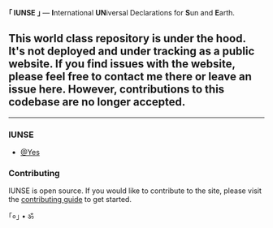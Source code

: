<b>｢ IUNSE ｣</b> — <b>I</b>nternational <b>UN</b>iversal Declarations for <b>S</b>un and <b>E</b>arth.

## This world class repository is under the hood. It's not deployed and under tracking as a public website. If you find issues with the website, please feel free to contact me there or leave an issue here. However, contributions to this codebase are no longer accepted.
---

### IUNSE

* [@Yes](symmetry.yes@gmail.com)

### Contributing
IUNSE is open source. If you would like to contribute to the site, please visit the [contributing guide](https://github.com/IUNSE/IUNSE/blob/master/docs/CONTRIBUTING.md) to get started.

｢०｣ • ॐ
